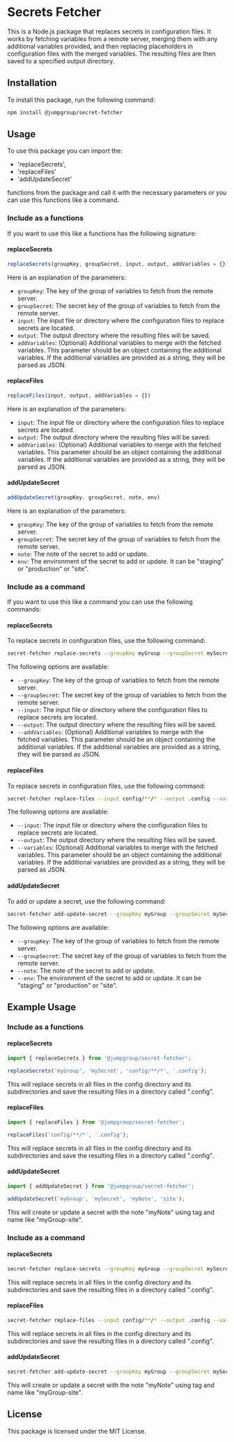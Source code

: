 # Secrets Fetcher

This is a Node.js package that replaces secrets in configuration files. It works by fetching variables from a remote server, merging them with any additional variables provided, and then replacing placeholders in configuration files with the merged variables. The resulting files are then saved to a specified output directory.

## Installation
To install this package, run the following command:

```sh
npm install @jumpgroup/secret-fetcher
```

## Usage

To use this package you can import the:

- 'replaceSecrets', 
- 'replaceFiles' 
- 'addUpdateSecret' 

functions from the package and call it with the necessary parameters or you can use this functions like a command.

### Include as a functions
If you want to use this like a functions has the following signature:

#### replaceSecrets

```js
replaceSecrets(groupKey, groupSecret, input, output, addVariables = {})
```
Here is an explanation of the parameters:
<ul>
  <li><code>groupKey</code>: The key of the group of variables to fetch from the remote server.</li>
  <li><code>groupSecret</code>: The secret key of the group of variables to fetch from the remote server.</li>
  <li><code>input</code>: The input file or directory where the configuration files to replace secrets are located.</li>
  <li><code>output</code>: The output directory where the resulting files will be saved. </li>
  <li><code>addVariables</code>: (Optional) Additional variables to merge with the fetched variables. This parameter should be an object containing the additional variables. If the additional variables are provided as a string, they will be parsed as JSON.</li>
</ul>

#### replaceFiles
  
```js
replaceFiles(input, output, addVariables = {})
```

Here is an explanation of the parameters:
<ul>
  <li><code>input</code>: The input file or directory where the configuration files to replace secrets are located.</li>
  <li><code>output</code>: The output directory where the resulting files will be saved. </li>
  <li><code>addVariables</code>: (Optional) Additional variables to merge with the fetched variables. This parameter should be an object containing the additional variables. If the additional variables are provided as a string, they will be parsed as JSON.</li>
</ul>

#### addUpdateSecret

```js
addUpdateSecret(groupKey, groupSecret, note, env)
```

Here is an explanation of the parameters:
<ul>
  <li><code>groupKey</code>: The key of the group of variables to fetch from the remote server.</li>
  <li><code>groupSecret</code>: The secret key of the group of variables to fetch from the remote server.</li>
  <li><code>note</code>: The note of the secret to add or update.</li>
  <li><code>env</code>: The environment of the secret to add or update. It can be "staging" or "production" or "site".</li>
</ul>

### Include as a command
If you want to use this like a command you can use the following commands:

#### replaceSecrets

To replace secrets in configuration files, use the following command:

```sh  
secret-fetcher replace-secrets --groupKey myGroup --groupSecret mySecret --input config/**/* --output .config --addVariables '{"myVariable": "myValue"}'
```

The following options are available:
<ul>
  <li><code>--groupKey</code>: The key of the group of variables to fetch from the remote server.</li>
  <li><code>--groupSecret</code>: The secret key of the group of variables to fetch from the remote server.</li>
  <li><code>--input</code>: The input file or directory where the configuration files to replace secrets are located.</li>
  <li><code>--output</code>: The output directory where the resulting files will be saved. </li>
  <li><code>--addVariables</code>: (Optional) Additional variables to merge with the fetched variables. This parameter should be an object containing the additional variables. If the additional variables are provided as a string, they will be parsed as JSON.</li>
</ul>

#### replaceFiles

To replace secrets in configuration files, use the following command:

```sh
secret-fetcher replace-files --input config/**/* --output .config --variables '{"myVariable": "myValue"}'
```

The following options are available:
<ul>
  <li><code>--input</code>: The input file or directory where the configuration files to replace secrets are located.</li>
  <li><code>--output</code>: The output directory where the resulting files will be saved. </li>
  <li><code>--variables</code>: (Optional) Additional variables to merge with the fetched variables. This parameter should be an object containing the additional variables. If the additional variables are provided as a string, they will be parsed as JSON.</li>
</ul>

#### addUpdateSecret

To add or update a secret, use the following command:

```sh
secret-fetcher add-update-secret --groupKey myGroup --groupSecret mySecret --note myNote --env site
```

The following options are available:
<ul>
  <li><code>--groupKey</code>: The key of the group of variables to fetch from the remote server.</li>
  <li><code>--groupSecret</code>: The secret key of the group of variables to fetch from the remote server.</li>
  <li><code>--note</code>: The note of the secret to add or update.</li>
  <li><code>--env</code>: The environment of the secret to add or update. It can be "staging" or "production" or "site".</li>
</ul>

## Example Usage

### Include as a functions

#### replaceSecrets

```js
import { replaceSecrets } from '@jumpgroup/secret-fetcher';

replaceSecrets('myGroup', 'mySecret', 'config/**/*', '.config'); 
```
This will replace secrets in all files in the config directory and its subdirectories and save the resulting files in a directory called ".config".

#### replaceFiles

```js
import { replaceFiles } from '@jumpgroup/secret-fetcher';

replaceFiles('config/**/*', '.config'); 
```

This will replace secrets in all files in the config directory and its subdirectories and save the resulting files in a directory called ".config".

#### addUpdateSecret

```js
import { addUpdateSecret } from '@jumpgroup/secret-fetcher';

addUpdateSecret('myGroup', 'mySecret', 'myNote', 'site'); 
```

This will create or update a secret with the note "myNote" using tag and name like "myGroup-site".

### Include as a command

#### replaceSecrets

```sh
secret-fetcher replace-secrets --groupKey myGroup --groupSecret mySecret --input config/**/* --output .config --addVariables '{"myVariable": "myValue"}'
```

This will replace secrets in all files in the config directory and its subdirectories and save the resulting files in a directory called ".config".

#### replaceFiles

```sh
secret-fetcher replace-files --input config/**/* --output .config --variables '{"myVariable": "myValue"}'
```

This will replace secrets in all files in the config directory and its subdirectories and save the resulting files in a directory called ".config".

#### addUpdateSecret

```sh
secret-fetcher add-update-secret --groupKey myGroup --groupSecret mySecret --note myNote --env site
```

This will create or update a secret with the note "myNote" using tag and name like "myGroup-site".
## License
This package is licensed under the MIT License.
